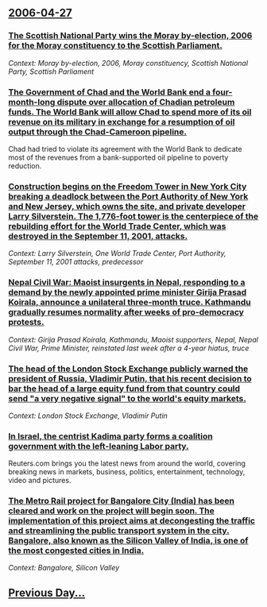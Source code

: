 ## [2006-04-27](/news/2006/04/27/index.md)

### [ The Scottish National Party wins the Moray by-election, 2006 for the Moray constituency to the Scottish Parliament. ](/news/2006/04/27/the-scottish-national-party-wins-the-moray-by-election-2006-for-the-moray-constituency-to-the-scottish-parliament.md)
_Context: Moray by-election, 2006, Moray constituency, Scottish National Party, Scottish Parliament_

### [ The Government of Chad and the World Bank end a four-month-long dispute over allocation of Chadian petroleum funds. The World Bank will allow Chad to spend more of its oil revenue on its military in exchange for a resumption of oil output through the Chad-Cameroon pipeline. ](/news/2006/04/27/the-government-of-chad-and-the-world-bank-end-a-four-month-long-dispute-over-allocation-of-chadian-petroleum-funds-the-world-bank-will-all.md)
Chad had tried to violate its agreement with the World Bank to dedicate most of the revenues from a bank-supported oil pipeline to poverty reduction.

### [ Construction begins on the Freedom Tower in New York City breaking a deadlock between the Port Authority of New York and New Jersey, which owns the site, and private developer Larry Silverstein. The 1,776-foot tower is the centerpiece of the rebuilding effort for the World Trade Center, which was destroyed in the September 11, 2001, attacks. ](/news/2006/04/27/construction-begins-on-the-freedom-tower-in-new-york-city-breaking-a-deadlock-between-the-port-authority-of-new-york-and-new-jersey-which.md)
_Context: Larry Silverstein, One World Trade Center, Port Authority, September 11, 2001 attacks, predecessor_

### [ Nepal Civil War: Maoist insurgents in Nepal, responding to a demand by the newly appointed prime minister Girija Prasad Koirala, announce a unilateral three-month truce. Kathmandu gradually resumes normality after weeks of pro-democracy protests. ](/news/2006/04/27/nepal-civil-war-maoist-insurgents-in-nepal-responding-to-a-demand-by-the-newly-appointed-prime-minister-girija-prasad-koirala-announce-a.md)
_Context: Girija Prasad Koirala, Kathmandu, Maoist supporters, Nepal, Nepal Civil War, Prime Minister, reinstated last week after a 4-year hiatus, truce_

### [ The head of the London Stock Exchange publicly warned the president of Russia, Vladimir Putin, that his recent decision to bar the head of a large equity fund from that country could send "a very negative signal" to the world's equity markets. ](/news/2006/04/27/the-head-of-the-london-stock-exchange-publicly-warned-the-president-of-russia-vladimir-putin-that-his-recent-decision-to-bar-the-head-of.md)
_Context: London Stock Exchange, Vladimir Putin_

### [ In Israel, the centrist Kadima party forms a coalition government with the left-leaning Labor party. ](/news/2006/04/27/in-israel-the-centrist-kadima-party-forms-a-coalition-government-with-the-left-leaning-labor-party.md)
Reuters.com brings you the latest news from around the world, covering breaking news in markets, business, politics, entertainment, technology, video and pictures.

### [ The Metro Rail project for Bangalore City (India) has been cleared and work on the project will begin soon. The implementation of this project aims at decongesting the traffic and streamlining the public transport system in the city. Bangalore, also known as the Silicon Valley of India, is one of the most congested cities in India.](/news/2006/04/27/the-metro-rail-project-for-bangalore-city-india-has-been-cleared-and-work-on-the-project-will-begin-soon-the-implementation-of-this-proj.md)
_Context: Bangalore, Silicon Valley_

## [Previous Day...](/news/2006/04/26/index.md)

